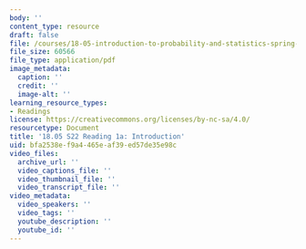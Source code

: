 ```yaml
---
body: ''
content_type: resource
draft: false
file: /courses/18-05-introduction-to-probability-and-statistics-spring-2022/mit18_05_s22_class01-prep-a.pdf
file_size: 60566
file_type: application/pdf
image_metadata:
  caption: ''
  credit: ''
  image-alt: ''
learning_resource_types:
- Readings
license: https://creativecommons.org/licenses/by-nc-sa/4.0/
resourcetype: Document
title: '18.05 S22 Reading 1a: Introduction'
uid: bfa2538e-f9a4-465e-af39-ed57de35e98c
video_files:
  archive_url: ''
  video_captions_file: ''
  video_thumbnail_file: ''
  video_transcript_file: ''
video_metadata:
  video_speakers: ''
  video_tags: ''
  youtube_description: ''
  youtube_id: ''
---
```

